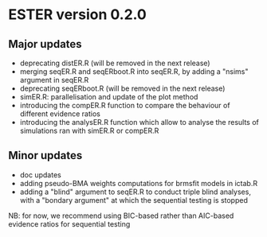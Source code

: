 # ESTER version 0.2.0

## Major updates

* deprecating distER.R (will be removed in the next release)
* merging seqER.R and seqERboot.R into seqER.R, by adding a "nsims" argument in seqER.R
* deprecating seqERboot.R (will be removed in the next release)
* simER.R: parallelisation and update of the plot method
* introducing the compER.R function to compare the behaviour of different evidence ratios
* introducing the analysER.R function which allow to analyse the results of simulations ran with simER.R or compER.R

## Minor updates

* doc updates
* adding pseudo-BMA weights computations for brmsfit models in ictab.R
* adding a "blind" argument to seqER.R to conduct triple blind analyses, with a "bondary argument" at which the sequential testing is stopped

NB: for now, we recommend using BIC-based rather than AIC-based evidence ratios for sequential testing
